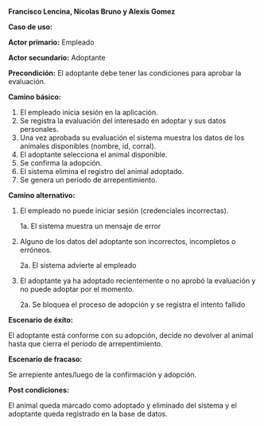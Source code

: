 ﻿**Francisco Lencina, Nicolas Bruno y Alexis Gomez**

**Caso de uso:**

**Actor primario:** Empleado

**Actor secundario:** Adoptante

**Precondición:** El adoptante debe tener las condiciones para aprobar la evaluación.

**Camino básico:**

1. El empleado inicia sesión en la aplicación.
1. Se registra la evaluación del interesado en adoptar y sus datos personales.
1. Una vez aprobada su evaluación el sistema muestra los datos de los animales disponibles (nombre, id, corral).
1. El adoptante selecciona el animal disponible.
1. Se confirma la adopción.
1. El sistema elimina el registro del animal adoptado.
1. Se genera un período de arrepentimiento.

**Camino alternativo:** 

1. El empleado no puede iniciar sesión (credenciales incorrectas). 

   1a. El sistema muestra un mensaje de error

1. Alguno de los datos del adoptante son incorrectos, incompletos o erróneos.

   2a. El sistema advierte al empleado

1. El adoptante ya ha adoptado recientemente o no aprobó la evaluación y no puede adoptar por el momento.

   2a. Se bloquea el proceso de adopción y se registra el intento fallido

**Escenario de éxito:**

El adoptante está conforme con su adopción, decide no devolver al animal hasta que cierra el período de arrepentimiento.

**Escenario de fracaso:**

Se arrepiente antes/luego de la confirmación y adopción.

**Post condiciones:**

El animal queda marcado como adoptado y eliminado del sistema y el adoptante queda registrado en la base de datos.
